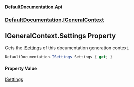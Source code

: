 #### [DefaultDocumentation.Api](index.md 'index')
### [DefaultDocumentation](index.md#DefaultDocumentation 'DefaultDocumentation').[IGeneralContext](IGeneralContext.md 'DefaultDocumentation.IGeneralContext')

## IGeneralContext.Settings Property

Gets the [ISettings](ISettings.md 'DefaultDocumentation.ISettings') of this documentation generation context.

```csharp
DefaultDocumentation.ISettings Settings { get; }
```

#### Property Value
[ISettings](ISettings.md 'DefaultDocumentation.ISettings')